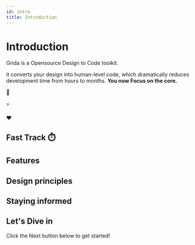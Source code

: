 ```yaml
---
id: intro
title: Introduction
---
```


# Introduction

Grida is a Opensource Design to Code toolkit.

it converts your design into human-level code, which dramatically reduces development time from hours to months. **You now Focus on the core.**

💸

⚡️

❤️

## Fast Track ⏱️

## Features

## Design principles

## Staying informed

## Let's Dive in

Click the Next button below to get started!
